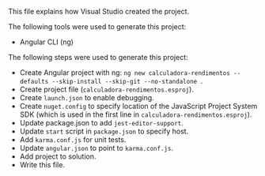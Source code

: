 This file explains how Visual Studio created the project.

The following tools were used to generate this project:
- Angular CLI (ng)

The following steps were used to generate this project:
- Create Angular project with ng: `ng new calculadora-rendimentos --defaults --skip-install --skip-git --no-standalone `.
- Create project file (`calculadora-rendimentos.esproj`).
- Create `launch.json` to enable debugging.
- Create `nuget.config` to specify location of the JavaScript Project System SDK (which is used in the first line in `calculadora-rendimentos.esproj`).
- Update package.json to add `jest-editor-support`.
- Update `start` script in `package.json` to specify host.
- Add `karma.conf.js` for unit tests.
- Update `angular.json` to point to `karma.conf.js`.
- Add project to solution.
- Write this file.
